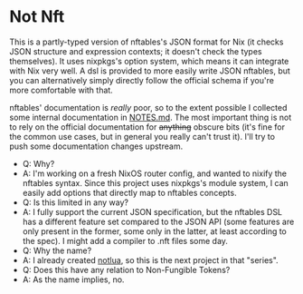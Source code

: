 # Not Nft

This is a partly-typed version of nftables's JSON format for Nix (it
checks JSON structure and expression contexts; it doesn't check the
types themselves). It uses nixpkgs's option system, which means it can
integrate with Nix very well. A dsl is provided to more easily write
JSON nftables, but you can alternatively simply directly follow the
official schema if you're more comfortable with that.

nftables' documentation is *really* poor, so to the extent possible I
collected some internal documentation in [NOTES.md](./NOTES.md). The
most important thing is not to rely on the official documentation for
~~anything~~ obscure bits (it's fine for the common use cases, but in
general you really can't trust it). I'll try to push some documentation
changes upstream.

- Q: Why?
- A: I'm working on a fresh NixOS router config, and wanted to nixify
  the nftables syntax. Since this project uses nixpkgs's module system,
  I can easily add options that directly map to nftables concepts.
- Q: Is this limited in any way?
- A: I fully support the current JSON specification, but the nftables
  DSL has a different feature set compared to the JSON API (some
  features are only present in the former, some only in the latter, at
  least according to the spec). I might add a compiler to .nft files
  some day.
- Q: Why the name?
- A: I already created [notlua](https://github.com/chayleaf/notlua), so
  this is the next project in that "series".
- Q: Does this have any relation to Non-Fungible Tokens?
- A: As the name implies, no.
